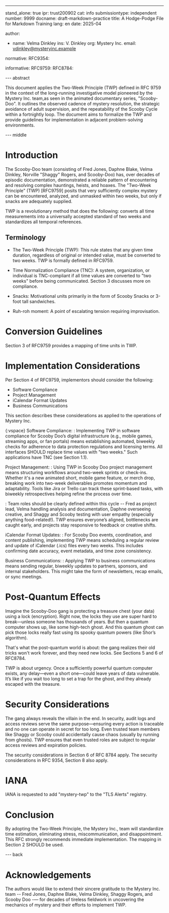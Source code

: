 ---
stand_alone: true
ipr: trust200902
cat: info
submissiontype: independent
number: 9999
docname: draft-markdown-practice
title: A Hodge-Podge File for Markdown Training
lang: en
date: 2025-04

author:
- name: Velma Dinkley
  ins: V. Dinkley
  org: Mystery Inc.
  email: vdinkley@mysteryinc.example

normative:
  RFC9354:

informative:
  RFC9759:
  RFC8784:

--- abstract
<!-- this edit removed line breaks, and added a comma and quotes -->
This document applies the Two-Week Principle (TWP) defined in RFC 9759 in the context of the long-running investigative model pioneered by the Mystery Inc. team,as seen in the animated documentary series, "Scooby-Doo". It outlines the observed cadence of mystery resolution, the strategic avoidance of adult supervision, and the repeatability of the Scooby Cycle within a fortnightly loop. The document aims to formalize the TWP and provide guidelines for implementation in adjacent problem-solving environments.

--- middle

# Introduction

<!-- the following addition of quotes is clearer -->

The Scooby-Doo team (consisting of Fred Jones, Daphne Blake, Velma Dinkley,
Norville "Shaggy" Rogers, and Scooby-Doo) has, over decades of episodic
documentation, demonstrated a reliable pattern of encountering and resolving
complex hauntings, heists, and hoaxes. The "Two-Week Principle" (TWP) [RFC9759] posits
that very sufficiently complex mystery can be encountered, analyzed, and
unmasked within two weeks, but only if snacks are adequately supplied.

TWP is a revolutionary method that does the following: converts all time
measurements into a universally accepted standard of two weeks and
standardizes all temporal references.

## Terminology

* The Two-Week Principle (TWP): This rule states that any given time duration,
regardless of original or intended value, must be converted to two weeks. TWP
is formally defined in RFC9759.

* Time Normalization Compliance (TNC): A system, organization, or individual
is TNC-compliant if all time values are converted to "two weeks" before being
communicated. Section 3 discusses more on compliance.

* Snacks: Motivational units primarily in the form of Scooby Snacks or 3-foot
tall sandwiches.

* Ruh-roh moment: A point of escalating tension requiring improvisation.

# Conversion Guidelines

Section 3 of RFC9759 provides a mapping of time units in TWP.

# Implementation Considerations

Per Section 4 of RFC9759, implementors should consider the following:

* Software Compliance
* Project Management
* iCalendar Format Updates
* Business Communications

This section describes these considerations as applied to the operations of
Mystery Inc.

{:vspace}
Software Compliance:
: Implementing TWP in software compliance for Scooby Doo’s digital
infrastructure (e.g., mobile games, streaming apps, or fan portals) means
establishing automated, biweekly checks for adherence to data protection
regulations and licensing terms.  All interfaces SHOULD replace time values
with "two weeks." Such applications have TNC (see Section 1.1).

Project Management:
: Using TWP in Scooby Doo project management means structuring workflows
around two-week sprints or check-ins. Whether it's a new animated short,
mobile game feature, or merch drop, breaking work into two-week deliverables
promotes momentum and adaptability. Tools like Jira or Trello can track these
sprint-based tasks, with biweekly retrospectives helping refine the process
over time.

: Team roles should be clearly defined within this cycle -- Fred as project
lead, Velma handling analysis and documentation, Daphne overseeing creative,
and Shaggy and Scooby testing with user empathy (especially anything
food-related!). TWP ensures everyone’s aligned, bottlenecks are caught early,
and projects stay responsive to feedback or creative shifts.

iCalendar Format Updates:
: For Scooby Doo events, coordination, and content publishing, implementing
TWP means scheduling a regular review and update of iCalendar (.ics) files
every two weeks. This includes confirming date accuracy, event metadata, and
time zone consistency.

Business Communications:
: Applying TWP to business communications means sending regular, biweekly
updates to partners, sponsors, and internal stakeholders. This might take the
form of newsletters, recap emails, or sync meetings.

# Post-Quantum Effects

Imagine the Scooby-Doo gang is protecting a treasure chest (your data) using a
lock (encryption). Right now, the locks they use are super hard to
break—unless someone has thousands of years. But then a quantum
computer shows up, like some high-tech ghost. And this quantum ghost can pick
those locks really fast using its spooky quantum powers (like Shor’s
algorithm).

That's what the post-quantum world is about: the gang realizes their old
tricks won't work forever, and they need new locks. See Sections 5 and 6 of
RFC8784.

TWP is about urgency. Once a sufficiently powerful quantum computer exists,
any delay—even a short one—could leave years of data vulnerable. It’s like if
you wait too long to set a trap for the ghost, and they already escaped with
the treasure.

# Security Considerations

The gang always reveals the villain in the end. In security, audit logs and
access reviews serve the same purpose—ensuring every action is traceable and
no one can operate in secret for too long. Even trusted team members like
Shaggy or Scooby could accidentally cause chaos (usually by running from
ghosts). TWP ensures that even trusted roles are subject to regular access
reviews and expiration policies.

The security considerations in Section 6 of RFC 8784 apply. The security
considerations in RFC 9354, Section 8 also apply.

# IANA

IANA is requested to add "mystery-twp" to the "TLS Alerts" registry.

# Conclusion
By adopting the Two-Week Principle, the Mystery Inc., team will
standardize time estimation, eliminating stress, miscommunication, and
disappointment. This RFC strongly recommends immediate implementation. The
mapping in Section 2 SHOULD be used.

--- back

# Acknowledgements

The authors would like to extend their sincere gratitude to the Mystery
Inc. team -- Fred Jones, Daphne Blake, Velma Dinkley,
Shaggy Rogers, and Scooby Doo -— for decades of tireless fieldwork
in uncovering the mechanics of mystery and their efforts to implement TWP.
